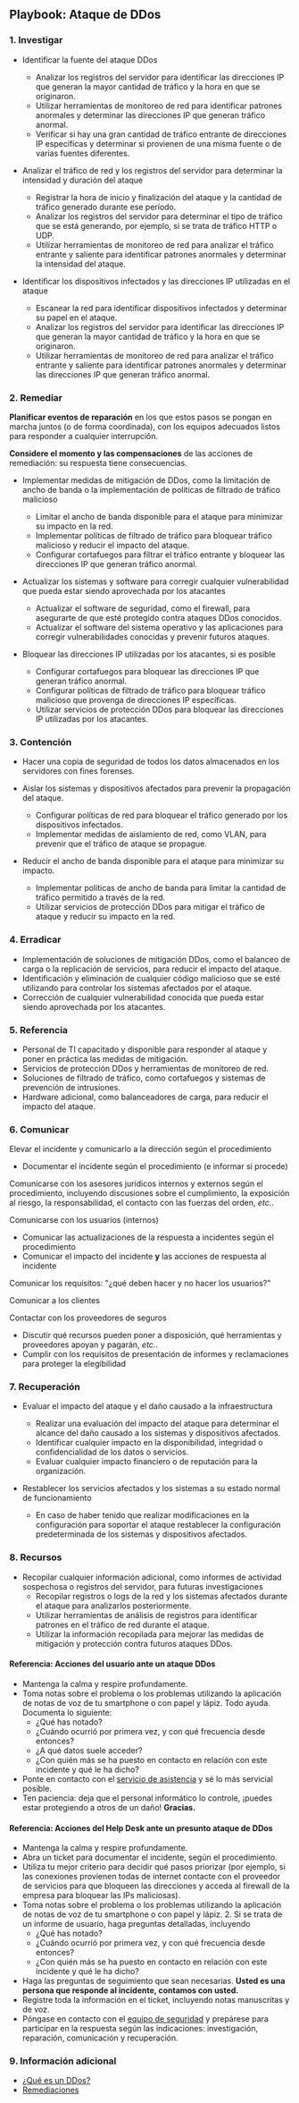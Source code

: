 ## Playbook: Ataque de DDos

### 1. Investigar

- Identificar la fuente del ataque DDos
  - Analizar los registros del servidor para identificar las direcciones IP que generan la mayor cantidad de tráfico y la hora en que se originaron.
  - Utilizar herramientas de monitoreo de red para identificar patrones anormales y determinar las direcciones IP que generan tráfico anormal.
  - Verificar si hay una gran cantidad de tráfico entrante de direcciones IP específicas y determinar si provienen de una misma fuente o de varias fuentes diferentes.

- Analizar el tráfico de red y los registros del servidor para determinar la intensidad y duración del ataque
  - Registrar la hora de inicio y finalización del ataque y la cantidad de tráfico generado durante ese período.
  - Analizar los registros del servidor para determinar el tipo de tráfico que se está generando, por ejemplo, si se trata de tráfico HTTP o UDP.
  - Utilizar herramientas de monitoreo de red para analizar el tráfico entrante y saliente para identificar patrones anormales y determinar la intensidad del ataque.

- Identificar los dispositivos infectados y las direcciones IP utilizadas en el ataque
  - Escanear la red para identificar dispositivos infectados y determinar su papel en el ataque.
  - Analizar los registros del servidor para identificar las direcciones IP que generan la mayor cantidad de tráfico y la hora en que se originaron.
  - Utilizar herramientas de monitoreo de red para analizar el tráfico entrante y saliente para identificar patrones anormales y determinar las direcciones IP que generan tráfico anormal.


### 2. Remediar

**Planificar eventos de reparación** en los que estos pasos se pongan en marcha juntos (o de forma coordinada), con los equipos adecuados listos para responder a cualquier interrupción.

**Considere el momento y las compensaciones** de las acciones de remediación: su respuesta tiene consecuencias.

- Implementar medidas de mitigación de DDos, como la limitación de ancho de banda o la implementación de políticas de filtrado de tráfico malicioso
  - Limitar el ancho de banda disponible para el ataque para minimizar su impacto en la red.
  - Implementar políticas de filtrado de tráfico para bloquear tráfico malicioso y reducir el impacto del ataque.
  - Configurar cortafuegos para filtrar el tráfico entrante y bloquear las direcciones IP que generan tráfico anormal.

- Actualizar los sistemas y software para corregir cualquier vulnerabilidad que pueda estar siendo aprovechada por los atacantes
  - Actualizar el software de seguridad, como el firewall, para asegurarte de que esté protegido contra ataques DDos conocidos.
  - Actualizar el software del sistema operativo y las aplicaciones para corregir vulnerabilidades conocidas y prevenir futuros ataques.

- Bloquear las direcciones IP utilizadas por los atacantes, si es posible
  - Configurar cortafuegos para bloquear las direcciones IP que generan tráfico anormal.
  - Configurar políticas de filtrado de tráfico para bloquear tráfico malicioso que provenga de direcciones IP específicas.
  - Utilizar servicios de protección DDos para bloquear las direcciones IP utilizadas por los atacantes.


### 3. Contención

- Hacer una copia de seguridad de todos los datos almacenados en los servidores con fines forenses.
- Aislar los sistemas y dispositivos afectados para prevenir la propagación del ataque.
  - Configurar políticas de red para bloquear el tráfico generado por los dispositivos infectados.
  - Implementar medidas de aislamiento de red, como VLAN, para prevenir que el tráfico de ataque se propague.

- Reducir el ancho de banda disponible para el ataque para minimizar su impacto.
  - Implementar políticas de ancho de banda para limitar la cantidad de tráfico permitido a través de la red.
  - Utilizar servicios de protección DDos para mitigar el tráfico de ataque y reducir su impacto en la red.


### 4. Erradicar

- Implementación de soluciones de mitigación DDos, como el balanceo de carga o la replicación de servicios, para reducir el impacto del ataque.
- Identificación y eliminación de cualquier código malicioso que se esté utilizando para controlar los sistemas afectados por el ataque.
- Corrección de cualquier vulnerabilidad conocida que pueda estar siendo aprovechada por los atacantes.

### 5. Referencia

- Personal de TI capacitado y disponible para responder al ataque y poner en práctica las medidas de mitigación.
- Servicios de protección DDos y herramientas de monitoreo de red.
- Soluciones de filtrado de tráfico, como cortafuegos y sistemas de prevención de intrusiones.
- Hardware adicional, como balanceadores de carga, para reducir el impacto del ataque.

### 6. Comunicar

Elevar el incidente y comunicarlo a la dirección según el procedimiento

- Documentar el incidente según el procedimiento (e informar si procede)

Comunicarse con los asesores jurídicos internos y externos según el procedimiento, incluyendo discusiones sobre el cumplimiento, la exposición al riesgo, la responsabilidad, el contacto con las fuerzas del orden, _etc._.

Comunicarse con los usuarios (internos)

- Comunicar las actualizaciones de la respuesta a incidentes según el procedimiento
- Comunicar el impacto del incidente **y** las acciones de respuesta al incidente

Comunicar los requisitos: "¿qué deben hacer y no hacer los usuarios?"  

Comunicar a los clientes

Contactar con los proveedores de seguros

- Discutir qué recursos pueden poner a disposición, qué herramientas y proveedores apoyan y pagarán, _etc._.
- Cumplir con los requisitos de presentación de informes y reclamaciones para proteger la elegibilidad

### 7. Recuperación

- Evaluar el impacto del ataque y el daño causado a la infraestructura
  - Realizar una evaluación del impacto del ataque para determinar el alcance del daño causado a los sistemas y dispositivos afectados.
  - Identificar cualquier impacto en la disponibilidad, integridad o confidencialidad de los datos o servicios.
  - Evaluar cualquier impacto financiero o de reputación para la organización.

- Restablecer los servicios afectados y los sistemas a su estado normal de funcionamiento
  - En caso de haber tenido que realizar modificaciones en la configuración para soportar el ataque restablecer la configuración predeterminada de los sistemas y dispositivos afectados.


### 8. Recursos

- Recopilar cualquier información adicional, como informes de actividad sospechosa o registros del servidor, para futuras investigaciones
  - Recopilar registros o logs de la red y los sistemas afectados durante el ataque para analizarlos posteriormente.
  - Utilizar herramientas de análisis de registros para identificar patrones en el tráfico de red durante el ataque.
  - Utilizar la información recopilada para mejorar las medidas de mitigación y protección contra futuros ataques DDos.


#### Referencia: Acciones del usuario ante un ataque DDos

- Mantenga la calma y respire profundamente.
- Toma notas sobre el problema o los problemas utilizando la aplicación de notas de voz de tu smartphone o con papel y lápiz.  Todo ayuda.  Documenta lo siguiente:
  - ¿Qué has notado?
  - ¿Cuándo ocurrió por primera vez, y con qué frecuencia desde entonces?
  - ¿A qué datos suele acceder?
  - ¿Con quién más se ha puesto en contacto en relación con este incidente y qué le ha dicho?
- Ponte en contacto con el [servicio de asistencia](#TODO-enlace-al-recurso) y sé lo más servicial posible.
- Ten paciencia: deja que el personal informático lo controle, ¡puedes estar protegiendo a otros de un daño!  **Gracias.**

#### Referencia: Acciones del Help Desk ante un presunto ataque de DDos

-  Mantenga la calma y respire profundamente.
- Abra un ticket para documentar el incidente, según el procedimiento.
- Utiliza tu mejor criterio para decidir qué pasos priorizar (por ejemplo, si las conexiones provienen todas de internet contacte con el proveedor de servicios para que bloqueen las direcciones y acceda al firewall de la empresa para bloquear las IPs maliciosas).
- Toma notas sobre el problema o los problemas utilizando la aplicación de notas de voz de tu smartphone o con papel y lápiz.  2. Si se trata de un informe de usuario, haga preguntas detalladas, incluyendo
  - ¿Qué has notado?
  - ¿Cuándo ocurrió por primera vez, y con qué frecuencia desde entonces?   
  -  ¿Con quién más se ha puesto en contacto en relación con este incidente y qué le ha dicho?
- Haga las preguntas de seguimiento que sean necesarias.  **Usted es una persona que responde al incidente, contamos con usted.**
- Registre toda la información en el ticket, incluyendo notas manuscritas y de voz.
-  Póngase en contacto con el [equipo de seguridad](#TODO-link-to-actual-resource) y prepárese para participar en la respuesta según las indicaciones: investigación, reparación, comunicación y recuperación.

### 9. Información adicional

- [¿Qué es un DDos?](https://www.innovaciondigital360.com/cyber-security/ataque-DDos-que-es-como-se-hace-como-defenderse/)
- [Remediaciones](https://www.innovaciondigital360.com/cyber-security/ataque-DDos-que-es-como-se-hace-como-defenderse/)

